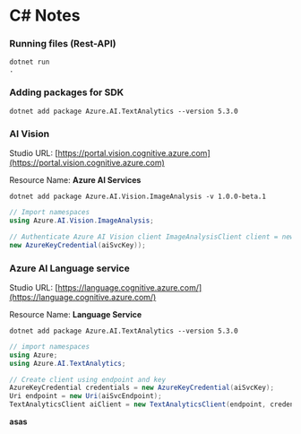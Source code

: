 # C# Notes

### Running files (Rest-API)

```
dotnet run
.
```

### Adding packages for SDK

```
dotnet add package Azure.AI.TextAnalytics --version 5.3.0
```

### AI Vision

Studio URL: [https://portal.vision.cognitive.azure.com](https://portal.vision.cognitive.azure.com)

Resource Name: **Azure AI Services**

```
dotnet add package Azure.AI.Vision.ImageAnalysis -v 1.0.0-beta.1
```

```cs
// Import namespaces
using Azure.AI.Vision.ImageAnalysis;

// Authenticate Azure AI Vision client ImageAnalysisClient client = new ImageAnalysisClient( new Uri(aiSvcEndpoint),
new AzureKeyCredential(aiSvcKey));
```

### Azure AI Language service

Studio URL: [https://language.cognitive.azure.com/](https://language.cognitive.azure.com/)

Resource Name: **Language Service**

```
dotnet add package Azure.AI.TextAnalytics --version 5.3.0
```

```cs
// import namespaces
using Azure;
using Azure.AI.TextAnalytics;

// Create client using endpoint and key
AzureKeyCredential credentials = new AzureKeyCredential(aiSvcKey);
Uri endpoint = new Uri(aiSvcEndpoint);
TextAnalyticsClient aiClient = new TextAnalyticsClient(endpoint, credentials);
```

**asas**
